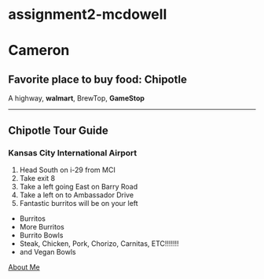 # assignment2-mcdowell

# Cameron

## Favorite place to buy food: **Chipotle**

A highway, **walmart**, BrewTop, **GameStop**

---

## Chipotle Tour Guide

### Kansas City International Airport

1. Head South on i-29 from MCI
2. Take exit 8
3. Take a left going East on Barry Road
4. Take a left on to Ambassador Drive
5. Fantastic burritos will be on your left

- Burritos
- More Burritos
- Burrito Bowls
- Steak, Chicken, Pork, Chorizo, Carnitas, ETC!!!!!!!
- and Vegan Bowls

[About Me](https://github.com/cameronkc/assignment2-mcdowell/blob/main/AboutMe.md)
